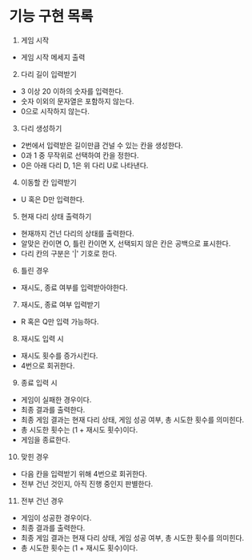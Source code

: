 # 기능 구현 목록

1. 게임 시작

- 게임 시작 메세지 출력

2. 다리 길이 입력받기

- 3 이상 20 이하의 숫자를 입력한다.
- 숫자 이외의 문자열은 포함하지 않는다.
- 0으로 시작하지 않는다.

3. 다리 생성하기

- 2번에서 입력받은 길이만큼 건널 수 있는 칸을 생성한다.
- 0과 1 중 무작위로 선택하여 칸을 정한다.
- 0은 아래 다리 D, 1은 위 다리 U로 나타낸다.

4. 이동할 칸 입력받기

- U 혹은 D만 입력한다.

5. 현재 다리 상태 출력하기

- 현재까지 건넌 다리의 상태를 출력한다.
- 알맞은 칸이면 O, 틀린 칸이면 X, 선택되지 않은 칸은 공백으로 표시한다.
- 다리 칸의 구분은 '|' 기호로 한다.

6. 틀린 경우

- 재시도, 종료 여부를 입력받아야한다.

7. 재시도, 종료 여부 입력받기

- R 혹은 Q만 입력 가능하다.

8. 재시도 입력 시

- 재시도 횟수를 증가시킨다.
- 4번으로 회귀한다.

9. 종료 입력 시

- 게임이 실패한 경우이다.
- 최종 결과를 출력한다.
- 최종 게임 결과는 현재 다리 상태, 게임 성공 여부, 총 시도한 횟수를 의미힌다.
- 총 시도한 횟수는 (1 + 재시도 횟수)이다.
- 게임을 종료한다.

10. 맞힌 경우

- 다음 칸을 입력받기 위해 4번으로 회귀한다.
- 전부 건넌 것인지, 아직 진행 중인지 판별한다.

11. 전부 건넌 경우

- 게임이 성공한 경우이다.
- 최종 결과를 출력한다.
- 최종 게임 결과는 현재 다리 상태, 게임 성공 여부, 총 시도한 횟수를 의미힌다.
- 총 시도한 횟수는 (1 + 재시도 횟수)이다.
